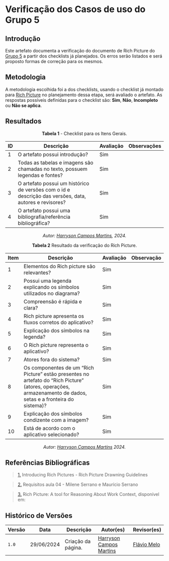 # Verificação dos Casos de uso do Grupo 5

## Introdução

Este artefato documenta a verificação do documento de Rich Picture do [Grupo 5](https://requisitos-de-software.github.io/2024.1-Sinesp_Cidadao/) a partir dos checklists já planejados. Os erros serão listados e será proposto formas de correção para os mesmos.


## Metodologia

A metodologia escolhida foi a dos checklists, usando o checklist já montado para [Rich Picture](https://requisitos-de-software.github.io/2024.1-Sinesp_Cidadao/Verificacao/Grupo5/entrega1/planejamento_entre1/) no planejamento dessa etapa, será avaliado o artefato. As respostas possíveis definidas para o checklist são:
**Sim**, **Não**, **Incompleto** ou **Não se aplica**.


## Resultados

<center>

**Tabela 1** - Checklist para os Itens Gerais.

| ID  | Descrição                                                                                              | Avaliação | Observações |
| --- | ------------------------------------------------------------------------------------------------------ | --------- | ----------- |
| 1   | O artefato possui introdução?                                                                          |   Sim        |             |
| 2   | Todas as tabelas e imagens são chamadas no texto, possuem legendas e fontes?                                      |  Sim         |             |
| 3   | O artefato possui um histórico de versões com o id e descrição das versões, data, autores e revisores? |   Sim        |             |
| 4   |     O artefato possui uma bibliografia/referência bibliográfica?                            |   Sim        |             |


_Autor: [Harryson Campos Martins](https://github.com/harry-cmartin),  2024._

</center>


<font><p style="text-align: center">**Tabela 2** Resultado da verificação do Rich Picture.</p></font>

<center>


| Item  | Descrição                                                                                                                         | Avaliação | Observação |
| ----- | --------------------------------------------------------------------------------------------------------------------------------- | --------- | ---------- |
| 1| Elementos do Rich picture são relevantes?                                          |          Sim           |            |
| 2| Possui uma legenda explicando os símbolos utilizados no diagrama?                                       |        Sim              |            |
| 3| Compreensão é rápida e clara?                                          |        Sim             |            |
| 4| Rich picture apresenta os fluxos corretos do aplicativo?                                          |       Sim              |            |
| 5 | Explicação dos símbolos na legenda?                                          |      Sim               |          |
| 6 | O Rich picture representa o aplicativo?                                          |      Sim               |            |
| 7 | Atores fora do sistema?                                       |    Sim                 |            |
| 8 | Os componentes de um “Rich Picture” estão presentes no artefato do “Rich Picture” (atores, operações, armazenamento de dados, setas e a fronteira do sistema)?  |   Sim          |   |
| 9 | Explicação dos símbolos condizente com a imagem?                                          |     Sim                |            |
| 10 | Está de acordo com o aplicativo selecionado?                                                    |     Sim     |            |


_Autor: [Harryson Campos Martins](https://github.com/harry-cmartin)  2024._


</center>


## Referências Bibliográficas 

> <a id="FTF1Ref" href="#FTF1">1.</a>  Introducing Rich Pictures - Rich Picture Drawning Guidelines 

> <a id="FTF2Ref" href="#FTF2">2.</a> Requisitos aula 04 - Milene Serrano e Maurício Serrano

> <a id="FTF3Ref" href="#FTF3">3.</a> Rich Picture: A tool for Reasoning About Work Context, disponível em: 

## Histórico de Versões

| Versão | Data       | Descrição                                   | Autor(es)                                        | Revisor(es)                                      |
| ------ | ---------- | ------------------------------------------- | ------------------------------------------------ | ------------------------------------------------ |
| `1.0`  | 29/06/2024 | Criação da página.                  |[Harryson Campos Martins](https://github.com/harry-cmartin)        | [Flávio Melo](https://github.com/flavioovatsug) | 